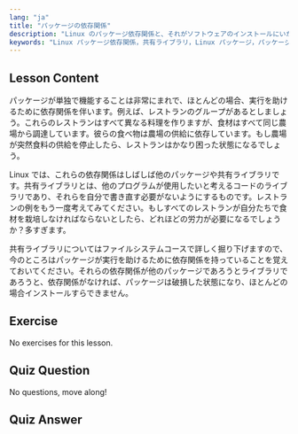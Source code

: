```yaml
---
lang: "ja"
title: "パッケージの依存関係"
description: "Linux のパッケージ依存関係と、それがソフトウェアのインストールにいかに重要であるかを学びます。共有ライブラリを理解し、破損したパッケージを回避します。Linux の学習を始めましょう！"
keywords: "Linux パッケージ依存関係，共有ライブラリ，Linux パッケージ，パッケージ管理，Linux チュートリアル，初心者 Linux, Linux ガイド"
---
```


## Lesson Content

パッケージが単独で機能することは非常にまれで、ほとんどの場合、実行を助けるために依存関係を伴います。例えば、レストランのグループがあるとしましょう。これらのレストランはすべて異なる料理を作りますが、食材はすべて同じ農場から調達しています。彼らの食べ物は農場の供給に依存しています。もし農場が突然食料の供給を停止したら、レストランはかなり困った状態になるでしょう。

Linux では、これらの依存関係はしばしば他のパッケージや共有ライブラリです。共有ライブラリとは、他のプログラムが使用したいと考えるコードのライブラリであり、それらを自分で書き直す必要がないようにするものです。レストランの例をもう一度考えてみてください。もしすべてのレストランが自分たちで食材を栽培しなければならないとしたら、どれほどの労力が必要になるでしょうか？多すぎます。

共有ライブラリについてはファイルシステムコースで詳しく掘り下げますので、今のところはパッケージが実行を助けるために依存関係を持っていることを覚えておいてください。それらの依存関係が他のパッケージであろうとライブラリであろうと、依存関係がなければ、パッケージは破損した状態になり、ほとんどの場合インストールすらできません。

## Exercise

No exercises for this lesson.

## Quiz Question

No questions, move along!

## Quiz Answer
